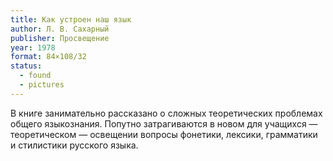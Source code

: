 ```yaml
---
title: Как устроен наш язык
author: Л. В. Сахарный
publisher: Просвещение
year: 1978
format: 84×108/32
status:
  - found
  - pictures
---
```


В книге занимательно рассказано о сложных теоретических проблемах общего языкознания. Попутно затрагиваются в новом для учащихся — теоретическом — освещении вопросы фонетики, лексики, грамматики и стилистики русского языка.
